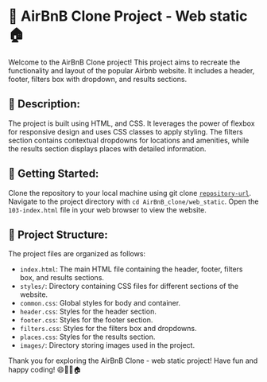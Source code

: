 # 🏢 AirBnB Clone Project - Web static 🏠

Welcome to the AirBnB Clone project! This project aims to recreate the functionality and layout of the popular Airbnb website. It includes a header, footer, filters box with dropdown, and results sections.

## 📜 Description:
The project is built using HTML, and CSS. It leverages the power of flexbox for responsive design and uses CSS classes to apply styling. The filters section contains contextual dropdowns for locations and amenities, while the results section displays places with detailed information.

## 🚀 Getting Started:

Clone the repository to your local machine using git clone [`repository-url`](https://github.com/ZinoChan/AirBnB_clone.git).
Navigate to the project directory with `cd AirBnB_clone/web_static`.
Open the `103-index.html` file in your web browser to view the website.


## 📁 Project Structure:
The project files are organized as follows:

* `index.html`: The main HTML file containing the header, footer, filters box, and results sections.
* `styles/`: Directory containing CSS files for different sections of the website.
* `common.css`: Global styles for body and container.
* `header.css`: Styles for the header section.
* `footer.css`: Styles for the footer section.
* `filters.css`: Styles for the filters box and dropdowns.
* `places.css`: Styles for the results section.
* `images/`: Directory storing images used in the project.


Thank you for exploring the AirBnB Clone - web static project! Have fun and happy coding! 😄🚀🏢🏠
